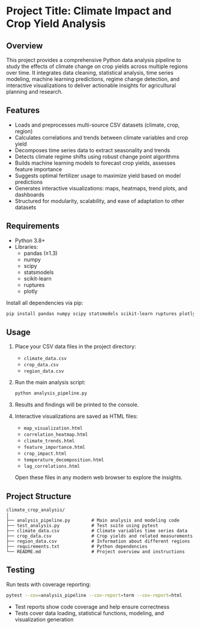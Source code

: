 # Project Title: Climate Impact and Crop Yield Analysis

## Overview
This project provides a comprehensive Python data analysis pipeline to study the effects of climate change on crop yields across multiple regions over time. It integrates data cleaning, statistical analysis, time series modeling, machine learning predictions, regime change detection, and interactive visualizations to deliver actionable insights for agricultural planning and research.

## Features
- Loads and preprocesses multi-source CSV datasets (climate, crop, region)
- Calculates correlations and trends between climate variables and crop yield
- Decomposes time series data to extract seasonality and trends
- Detects climate regime shifts using robust change point algorithms
- Builds machine learning models to forecast crop yields, assesses feature importance
- Suggests optimal fertilizer usage to maximize yield based on model predictions
- Generates interactive visualizations: maps, heatmaps, trend plots, and dashboards
- Structured for modularity, scalability, and ease of adaptation to other datasets

## Requirements
- Python 3.8+
- Libraries:
  - pandas (≥1.3)
  - numpy
  - scipy
  - statsmodels
  - scikit-learn
  - ruptures
  - plotly

Install all dependencies via pip:
```bash
pip install pandas numpy scipy statsmodels scikit-learn ruptures plotly
```

## Usage
1. Place your CSV data files in the project directory:
   - `climate_data.csv`
   - `crop_data.csv`
   - `region_data.csv`

2. Run the main analysis script:
   ```bash
   python analysis_pipeline.py
   ```

3. Results and findings will be printed to the console.

4. Interactive visualizations are saved as HTML files:
   - `map_visualization.html`
   - `correlation_heatmap.html`
   - `climate_trends.html`
   - `feature_importance.html`
   - `crop_impact.html`
   - `temperature_decomposition.html`
   - `lag_correlations.html`

   Open these files in any modern web browser to explore the insights.

## Project Structure
```
climate_crop_analysis/
│
├── analysis_pipeline.py        # Main analysis and modeling code
├── test_analysis.py            # Test suite using pytest
├── climate_data.csv            # Climate variables time series data
├── crop_data.csv               # Crop yields and related measurements
├── region_data.csv             # Information about different regions
├── requirements.txt            # Python dependencies
└── README.md                   # Project overview and instructions
```

## Testing
Run tests with coverage reporting:
```bash
pytest --cov=analysis_pipeline --cov-report=term --cov-report=html
```
- Test reports show code coverage and help ensure correctness
- Tests cover data loading, statistical functions, modeling, and visualization generation

